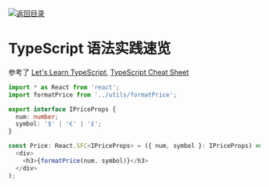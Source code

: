 [![返回目录](https://parg.co/UCb)](https://github.com/wxyyxc1992/Awesome-CheatSheet)

# TypeScript 语法实践速览

参考了 [Let's Learn TypeScript](https://parg.co/Uik), [TypeScript Cheat Sheet](https://github.com/frontdevops/typescript-cheat-sheet)

```ts
import * as React from 'react';
import formatPrice from '../utils/formatPrice';

export interface IPriceProps {
  num: number;
  symbol: '$' | '€' | '£';
}

const Price: React.SFC<IPriceProps> = ({ num, symbol }: IPriceProps) => (
  <div>
    <h3>{formatPrice(num, symbol)}</h3>
  </div>
);
```
